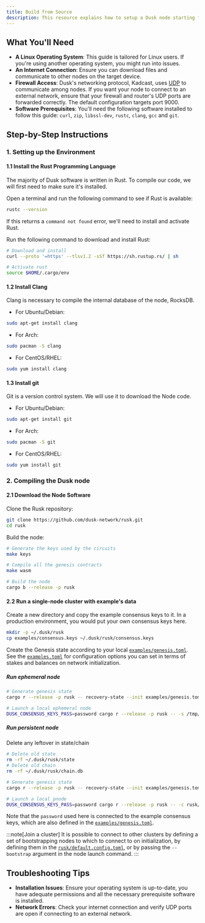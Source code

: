 ```yaml
---
title: Build from Source
description: This resource explains how to setup a Dusk node starting from source
---
```


## What You'll Need

* **A Linux Operating System**: This guide is tailored for Linux users. If you're using another operating system, you might run into issues.
* **An Internet Connection**: Ensure you can download files and communicate to other nodes on the target device.
* **Firewall Access**: Dusk's networking protocol, Kadcast, uses [UDP](https://en.wikipedia.org/wiki/User_Datagram_Protocol) to communicate among nodes. If you want your node to connect to an external network, ensure that your firewall and router's UDP ports are forwarded correctly. The default configuration targets port 9000.
* **Software Prerequisites**: You'll need the following software installed to follow this guide: `curl`, `zip`, `libssl-dev`, `rustc`, `clang`, `gcc` and `git`.

## Step-by-Step Instructions

### 1. Setting up the Environment

#### 1.1 Install the Rust Programming Language

The majority of Dusk software is written in Rust. To compile our code, we will first need to make sure it's installed. 

Open a terminal and run the following command to see if Rust is available:
```sh
rustc --version
```
If this returns a `command not found` error, we'll need to install and activate Rust.

Run the following command to download and install Rust:
```bash
# Download and install
curl --proto '=https' --tlsv1.2 -sSf https://sh.rustup.rs/ | sh

# Activate rust
source $HOME/.cargo/env
```

#### 1.2 Install Clang

Clang is necessary to compile the internal database of the node, RocksDB.

* For Ubuntu/Debian:
```bash
sudo apt-get install clang
```

* For Arch:
```bash
sudo pacman -S clang
```

* For CentOS/RHEL:
```bash
sudo yum install clang
```

#### 1.3 Install git

Git is a version control system. We will use it to download the Node code.

* For Ubuntu/Debian:
```bash
sudo apt-get install git
```

* For Arch:
```bash
sudo pacman -S git
```

* For CentOS/RHEL:
```bash
sudo yum install git
```

### 2. Compiling the Dusk node

#### 2.1 Download the Node Software

Clone the Rusk repository:
```bash
git clone https://github.com/dusk-network/rusk.git
cd rusk
```

Build the node:
```bash
# Generate the keys used by the circuits
make keys

# Compile all the genesis contracts
make wasm

# Build the node
cargo b --release -p rusk
```

#### 2.2 Run a single-node cluster with example's data

Create a new directory and copy the example consensus keys to it. In a production environment, you would put your own consensus keys here.
```bash
mkdir -p ~/.dusk/rusk
cp examples/consensus.keys ~/.dusk/rusk/consensus.keys
```

Create the Genesis state according to your local [`examples/genesis.toml`](https://github.com/dusk-network/rusk/blob/master/examples/genesis.toml). See the [`examples.toml`](https://github.com/dusk-network/rusk/blob/master/rusk-recovery/config/example.toml) for configuration options you can set in terms of stakes and balances on network initialization.

##### Run ephemeral node

```bash
# Generate genesis state
cargo r --release -p rusk -- recovery-state --init examples/genesis.toml -o /tmp/example.state

# Launch a local ephemeral node
DUSK_CONSENSUS_KEYS_PASS=password cargo r --release -p rusk -- -s /tmp/example.state -c rusk/default.config.toml
```

##### Run persistent node

Delete any leftover in state/chain
```bash
# Delete old state
rm -rf ~/.dusk/rusk/state
# Delete old chain
rm -rf ~/.dusk/rusk/chain.db
```

```bash
# Generate genesis state
cargo r --release -p rusk -- recovery-state --init examples/genesis.toml

# Launch a local pnode
DUSK_CONSENSUS_KEYS_PASS=password cargo r --release -p rusk -- -c rusk/default.config.toml
```

Note that the `password` used here is connected to the example consensus keys, which are also defined in the [`examples/genesis.toml`](https://github.com/dusk-network/rusk/blob/master/examples/genesis.toml).

:::note[Join a cluster]
It is possible to connect to other clusters by defining a set of bootstrapping nodes to which to connect to on initialization, by defining them in the [`rusk/default.config.toml`](https://github.com/dusk-network/rusk/blob/master/rusk/default.config.toml#L13), or by passing the `--bootstrap` argument in the node launch command.
:::

## Troubleshooting Tips

* **Installation Issues**: Ensure your operating system is up-to-date, you have adequate permissions and all the necessary prerequisite software is installed.
* **Network Errors**: Check your internet connection and verify UDP ports are open if connecting to an external network.
